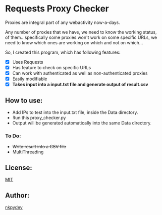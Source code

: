 # Requests Proxy Checker

Proxies are integral part of any webactivity now-a-days.

Any number of proxies that we have, we need to know the working status, of them.. specifically some proxies won't work on some specific URLs, we need to know which ones are working on which and not on which...

So, I created this program, which has following features:
- [x] Uses Requests
- [x] Has feature to check on specific URLs
- [x] Can work with authenticated as well as non-authenticated proxies
- [x] Easily modifiable
- [x] **Takes input into a input.txt file and generate output of result.csv**

## How to use:
- Add IPs to test into the input.txt file, inside the Data directory.
- Run this proxy_checker.py
- Output will be generated automatically into the same Data directory.

### To Do:
- ~~Write result into a CSV file~~
- MultiThreading

## License:
[MIT](https://github.com/nkpydev/Requests-Proxy-Checker/blob/master/LICENSE)

## Author:
[nkpydev](https://github.com/nkpydev)